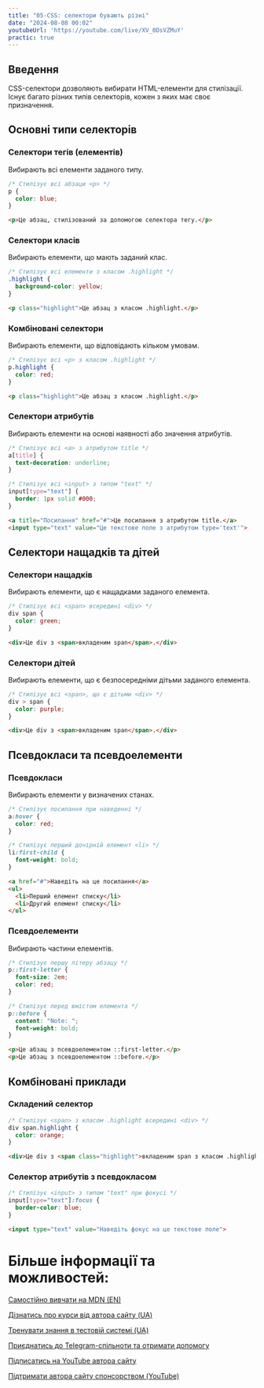 ```yaml
---
title: "05-CSS: селектори бувають різні"
date: "2024-08-08 00:02"
youtubeUrl: 'https://youtube.com/live/XV_0DsVZMuY'
practic: true
---
```


## Введення

CSS-селектори дозволяють вибирати HTML-елементи для стилізації. Існує багато різних типів селекторів, кожен з яких має своє призначення.

## Основні типи селекторів

### Селектори тегів (елементів)

Вибирають всі елементи заданого типу.

```css
/* Стилізує всі абзаци <p> */
p {
  color: blue;
}
```

```html
<p>Це абзац, стилізований за допомогою селектора тегу.</p>
```

### Селектори класів

Вибирають елементи, що мають заданий клас.

```css
/* Стилізує всі елементи з класом .highlight */
.highlight {
  background-color: yellow;
}
```

```html
<p class="highlight">Це абзац з класом .highlight.</p>
```

### Комбіновані селектори

Вибирають елементи, що відповідають кільком умовам.

```css
/* Стилізує всі <p> з класом .highlight */
p.highlight {
  color: red;
}
```

```html
<p class="highlight">Це абзац з класом .highlight.</p>
```

### Селектори атрибутів

Вибирають елементи на основі наявності або значення атрибутів.

```css
/* Стилізує всі <a> з атрибутом title */
a[title] {
  text-decoration: underline;
}

/* Стилізує всі <input> з типом "text" */
input[type="text"] {
  border: 1px solid #000;
}
```

```html
<a title="Посилання" href="#">Це посилання з атрибутом title.</a>
<input type="text" value="Це текстове поле з атрибутом type='text'">
```

## Селектори нащадків та дітей

### Селектори нащадків

Вибирають елементи, що є нащадками заданого елемента.

```css
/* Стилізує всі <span> всередині <div> */
div span {
  color: green;
}
```

```html
<div>Це div з <span>вкладеним span</span>.</div>
```

### Селектори дітей

Вибирають елементи, що є безпосередніми дітьми заданого елемента.

```css
/* Стилізує всі <span>, що є дітьми <div> */
div > span {
  color: purple;
}
```

```html
<div>Це div з <span>вкладеним span</span>.</div>
```

## Псевдокласи та псевдоелементи

### Псевдокласи

Вибирають елементи у визначених станах.

```css
/* Стилізує посилання при наведенні */
a:hover {
  color: red;
}

/* Стилізує перший дочірній елемент <li> */
li:first-child {
  font-weight: bold;
}
```

```html
<a href="#">Наведіть на це посилання</a>
<ul>
  <li>Перший елемент списку</li>
  <li>Другий елемент списку</li>
</ul>
```

### Псевдоелементи

Вибирають частини елементів.

```css
/* Стилізує першу літеру абзацу */
p::first-letter {
  font-size: 2em;
  color: red;
}

/* Стилізує перед вмістом елемента */
p::before {
  content: "Note: ";
  font-weight: bold;
}
```

```html
<p>Це абзац з псевдоелементом ::first-letter.</p>
<p>Це абзац з псевдоелементом ::before.</p>
```

## Комбіновані приклади

### Складений селектор

```css
/* Стилізує <span> з класом .highlight всередині <div> */
div span.highlight {
  color: orange;
}
```

```html
<div>Це div з <span class="highlight">вкладеним span з класом .highlight</span>.</div>
```

### Селектор атрибутів з псевдокласом

```css
/* Стилізує <input> з типом "text" при фокусі */
input[type="text"]:focus {
  border-color: blue;
}
```

```html
<input type="text" value="Наведіть фокус на це текстове поле">
```

# Більше інформації та можливостей:

[Самостійно вивчати на MDN (EN)](https://developer.mozilla.org/en-US/curriculum/)

[Дізнатись про курси від автора сайту (UA)](https://learningtogetherua.github.io/courses/)

[Тренувати знання в тестовій системі (UA)](https://testeducatorua.github.io/itest/)

[Приєднатись до Telegram-спільноти та отримати допомогу](https://t.me/profrontendua)

[Підписатись на YouTube автора сайту](https://www.youtube.com/@itmentor)

[Підтримати автора сайту спонсорством (YouTube)](https://www.youtube.com/channel/UCo8KNXmB8Yb_07FzwCL6HgQ/join)
